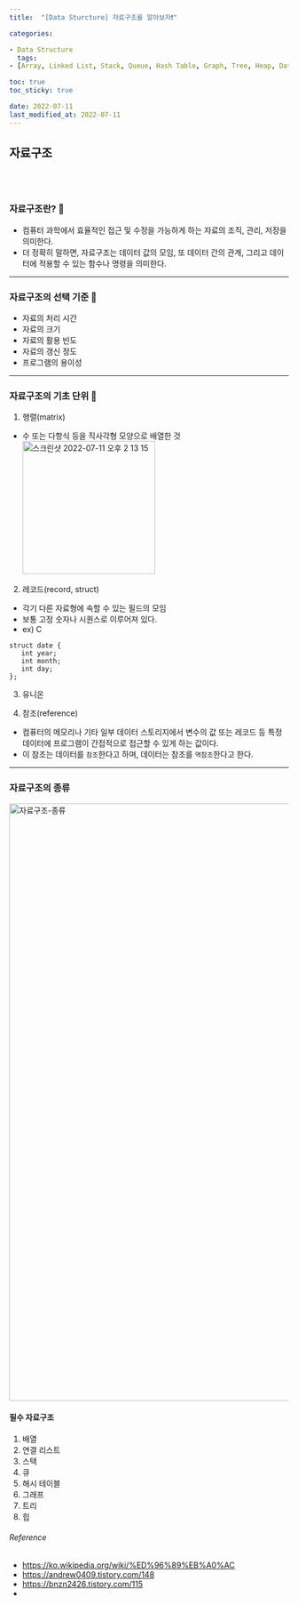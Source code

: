 ```yaml
---
title:  "[Data Sturcture] 자료구조를 알아보자❗️"

categories:

- Data Structure
  tags:
- [Array, Linked List, Stack, Queue, Hash Table, Graph, Tree, Heap, Data Structure]

toc: true
toc_sticky: true

date: 2022-07-11
last_modified_at: 2022-07-11
---
```


## 자료구조

<br>
<br>

### 자료구조란? 🔎

- 컴퓨터 과학에서 효율적인 접근 및 수정을 가능하게 하는 자료의 조직, 관리, 저장을 의미한다.
- 더 정확히 말하면, 자료구조는 데이터 값의 모임, 또 데이터 간의 관계, 그리고 데이터에 적용할 수 있는 함수나 명령을 의미한다.

***

### 자료구조의 선택 기준 🔎

- 자료의 처리 시간
- 자료의 크기
- 자료의 활용 빈도
- 자료의 갱신 정도
- 프로그램의 용이성

***

### 자료구조의 기초 단위 🔎

1. 행렬(matrix)

- 수 또는 다항식 등을 직사각형 모양으로 배열한 것 <br>
  <img width="239" alt="스크린샷 2022-07-11 오후 2 13 15" src="https://user-images.githubusercontent.com/61777583/178193350-9af3ff05-cf05-4f5e-8335-656a42b912f1.png">


2. 레코드(record, struct)

- 각기 다른 자료형에 속할 수 있는 필드의 모임
- 보통 고정 숫자나 시퀀스로 이루어져 있다.
- ex) C

```
struct date {
   int year;
   int month;
   int day;
};
```

3. 유니온


4. 참조(reference)

- 컴퓨터의 메모리나 기타 일부 데이터 스토리지에서 변수의 값 또는 레코드 등 특정 데이터에 프로그램이 간접적으로 접근할 수 있게 하는 값이다.
- 이 참조는 데이터를 `참조`한다고 하며, 데이터는 참조를 `역참조`한다고 한다.

***

### 자료구조의 종류

<img width="1075" alt="자료구조-종류" src="https://user-images.githubusercontent.com/61777583/178193398-201f9a1c-0207-4e6b-81eb-b52ac7507159.png">

#### 필수 자료구조

1. 배열
2. 연결 리스트
3. 스택
4. 큐
5. 해시 테이블
6. 그래프
7. 트리
8. 힙

###### Reference

- https://ko.wikipedia.org/wiki/%ED%96%89%EB%A0%AC
- https://andrew0409.tistory.com/148
- https://bnzn2426.tistory.com/115
- 
